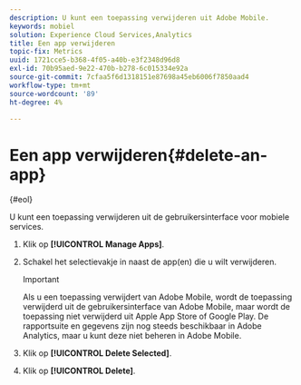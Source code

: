 ```yaml
---
description: U kunt een toepassing verwijderen uit Adobe Mobile.
keywords: mobiel
solution: Experience Cloud Services,Analytics
title: Een app verwijderen
topic-fix: Metrics
uuid: 1721cce5-b368-4f05-a40b-e3f2348d96d8
exl-id: 70b95aed-9e22-470b-b278-6c015334e92a
source-git-commit: 7cfaa5f6d1318151e87698a45eb6006f7850aad4
workflow-type: tm+mt
source-wordcount: '89'
ht-degree: 4%

---
```


# Een app verwijderen{#delete-an-app}

{#eol}

U kunt een toepassing verwijderen uit de gebruikersinterface voor mobiele services.

1. Klik op **[!UICONTROL Manage Apps]**.
1. Schakel het selectievakje in naast de app(en) die u wilt verwijderen.

   >[!IMPORTANT]
   >
   >Als u een toepassing verwijdert van Adobe Mobile, wordt de toepassing verwijderd uit de gebruikersinterface van Adobe Mobile, maar wordt de toepassing niet verwijderd uit Apple App Store of Google Play. De rapportsuite en gegevens zijn nog steeds beschikbaar in Adobe Analytics, maar u kunt deze niet beheren in Adobe Mobile.

1. Klik op **[!UICONTROL Delete Selected]**.
1. Klik op **[!UICONTROL Delete]**.
